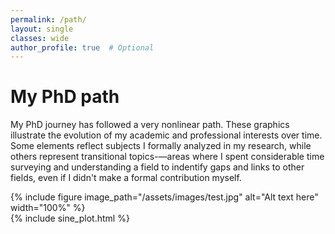 ```yaml
---
permalink: /path/
layout: single
classes: wide
author_profile: true  # Optional
---
```


# My PhD path
My PhD journey has followed a very nonlinear path. These graphics illustrate the evolution of my academic and professional interests over time. Some elements reflect subjects I formally analyzed in my research, while others represent transitional topics-—areas where I spent considerable time surveying and understanding a field to indentify gaps and links to other fields, even if I didn't make a formal contribution myself.

{% include figure image_path="/assets/images/test.jpg" alt="Alt text here" width="100%" %}  
{% include sine_plot.html %}
